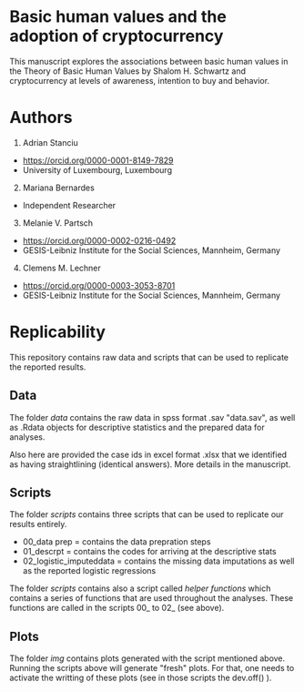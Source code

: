 # Basic human values and the adoption of cryptocurrency

This manuscript explores the associations between basic human values in the Theory of Basic Human Values by Shalom H. Schwartz and cryptocurrency at levels of awareness, intention to buy and behavior.

# Authors 

1) Adrian Stanciu
- https://orcid.org/0000-0001-8149-7829
- University of Luxembourg, Luxembourg

2) Mariana Bernardes
- Independent Researcher

3) Melanie V. Partsch 
- https://orcid.org/0000-0002-0216-0492
- GESIS-Leibniz Institute for the Social Sciences, Mannheim, Germany

4) Clemens M. Lechner
- https://orcid.org/0000-0003-3053-8701
- GESIS-Leibniz Institute for the Social Sciences, Mannheim, Germany

# Replicability

This repository contains raw data and scripts that can be used to replicate the reported results. 

## Data

The folder _data_ contains the raw data in spss format .sav "data.sav", as well as .Rdata objects for descriptive statistics and the prepared data for analyses. 

Also here are provided the case ids in excel format .xlsx that we identified as having straightlining (identical answers). More details in the manuscript. 

## Scripts

The folder _scripts_ contains three scripts that can be used to replicate our results entirely. 

- 00_data prep = contains the data prepration steps
- 01_descrpt = contains the codes for arriving at the descriptive stats 
- 02_logistic_imputeddata = contains the missing data imputations as well as the reported logistic regressions

The folder _scripts_ contains also a script called _helper functions_ which contains a series of functions that are used throughout the analyses. 
These functions are called in the scripts 00_ to 02_ (see above). 

## Plots

The folder _img_ contains plots generated with the script mentioned above. Running the scripts above will generate "fresh" plots. 
For that, one needs to activate the writting of these plots (see in those scripts the dev.off() ).
